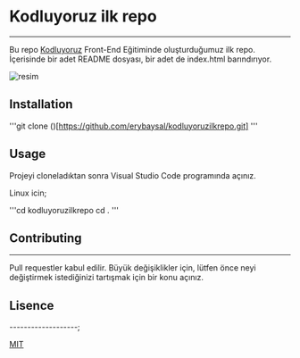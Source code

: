 # Kodluyoruz ilk repo

--------------------

Bu repo [Kodluyoruz](https://www.kodluyoruz.org/) Front-End Eğitiminde oluşturduğumuz ilk repo. İçerisinde bir adet README dosyası, bir adet de index.html barındırıyor.

![resim](‪C:\Users\eryba\OneDrive\Masaüstü\ödev.png)

## Installation

'''git clone ()[https://github.com/erybaysal/kodluyoruzilkrepo.git]
'''

## Usage

Projeyi cloneladıktan sonra Visual Studio Code programında açınız.

Linux icin;

'''cd kodluyoruzilkrepo
cd .
'''

## Contributing

--------------------

Pull requestler kabul edilir. Büyük değişiklikler için, lütfen önce neyi değiştirmek istediğinizi tartışmak için bir konu açınız.

## Lisence

-------------------;

[MIT](https://choosealicense.com/licenses/mit/)
